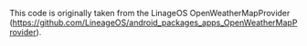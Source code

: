 This code is originally taken from the LinageOS OpenWeatherMapProvider (https://github.com/LineageOS/android_packages_apps_OpenWeatherMapProvider).
